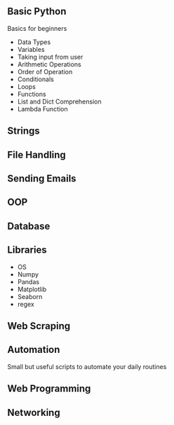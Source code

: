 
## Basic Python
Basics for beginners
* Data Types
* Variables
* Taking input from user
* Arithmetic Operations
* Order of Operation
* Conditionals
* Loops
* Functions
* List and Dict Comprehension
* Lambda Function
## Strings
## File Handling
## Sending Emails
## OOP 
## Database
## Libraries
* OS
* Numpy
* Pandas
* Matplotlib
* Seaborn
* regex
## Web Scraping
## Automation
Small but useful scripts to automate your daily routines
## Web Programming
## Networking
